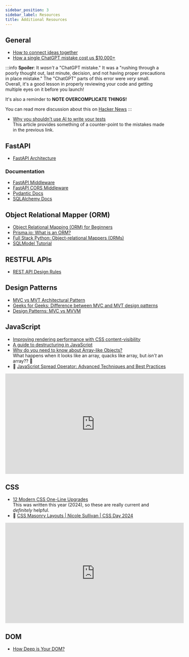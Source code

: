 ```yaml
---
sidebar_position: 3
sidebar_label: Resources
title: Additional Resources
---
```


<!-- markdownlint-disable no-inline-html no-trailing-punctuation -->

## General

- [How to connect ideas together](https://www.dsebastien.net/how-to-connect-ideas-together/)
- [How a single ChatGPT mistake cost us $10,000+](https://web.archive.org/web/20240610032818/https://asim.bearblog.dev/how-a-single-chatgpt-mistake-cost-us-10000/)

:::info
**Spoiler**: It _wasn't_ a "ChatGPT mistake." It was a "rushing through a poorly thought out, last minute, decision, and not having proper precautions in place mistake." The "ChatGPT" parts of this error were _very_ small. Overall, it's a good lesson in properly reviewing your code and getting multiple eyes on it before you launch!

It's also a reminder to **NOTE OVERCOMPLICATE THINGS!**

You can read more discussion about this on [Hacker News](https://news.ycombinator.com/item?id=40627558)
:::

- [Why you shouldn't use AI to write your tests](https://swizec.com/blog/why-you-shouldnt-use-ai-to-write-your-tests/)
  <br/>This article provides something of a counter-point to the mistakes made in the previous link.

## FastAPI

- [FastAPI Architecture](https://www.geeksforgeeks.org/fastapi-architecture/)

### Documentation

- [FastAPI Middleware](https://fastapi.tiangolo.com/tutorial/middleware/)
- [FastAPI CORS Middleware](https://fastapi.tiangolo.com/tutorial/cors/)
- [Pydantic Docs](https://docs.pydantic.dev/2.6/)
- [SQLAlchemy Docs](https://docs.sqlalchemy.org/en/20/intro.html)

## Object Relational Mapper (ORM)

- [Object Relational Mapping (ORM) for Beginners](https://medium.com/@karen_olson/object-relational-mapping-orm-for-beginners-1e88f5a22aff)
- [Prisma.io: What is an ORM?](https://www.prisma.io/dataguide/types/relational/what-is-an-orm)
- [Full Stack Python: Object-relational Mappers (ORMs)](https://www.fullstackpython.com/object-relational-mappers-orms.html)
- [SQLModel Tutorial](https://sqlmodel.tiangolo.com/tutorial/)

## RESTFUL APIs

- [REST API Design Rules](https://dev.to/ezekiel_77/rest-api-design-rules-2c4j)

## Design Patterns

- [MVC vs MVT Architectural Pattern](https://medium.com/dsc-umit/mvc-vs-mvt-architectural-pattern-d306a56dce55)
- [Geeks for Geeks: Difference between MVC and MVT design patterns](https://www.geeksforgeeks.org/difference-between-mvc-and-mvt-design-patterns/)
- [Design Patterns: MVC vs MVVM](https://medium.com/@madelinecorman/design-patterns-mvc-vs-mvvm-f680183646f9)

## JavaScript

- [Improving rendering performance with CSS content-visibility](https://nolanlawson.com/2024/09/18/improving-rendering-performance-with-css-content-visibility/)
- [A guide to destructuring in JavaScript](https://piccalil.li//blog/a-guide-to-destructuring-in-javascript/)
- [Why do you need to know about Array-like Objects?](https://daily.dev/blog/why-do-you-need-to-know-about-array-like-objects?ref=dailydev)
  <br/>What happens when it looks like an array, quacks like array, but _isn't_ an array?? :thinking:
- :movie_camera: [JavaScript Spread Operator: Advanced Techniques and Best Practices](https://dev.to/hkp22/javascript-spread-operator-advanced-techniques-and-best-practices-5cbn)

<iframe width="560" height="315" src="https://www.youtube.com/embed/dxQQ1sUOQQI?si=bO9JyCc_qgUz7cvK" title="YouTube video player" frameborder="0" allow="accelerometer; autoplay; clipboard-write; encrypted-media; gyroscope; picture-in-picture; web-share" referrerpolicy="strict-origin-when-cross-origin" allowfullscreen></iframe>

## CSS

- [12 Modern CSS One-Line Upgrades](https://moderncss.dev/12-modern-css-one-line-upgrades/)
  <br/>This was written this year (2024), so these are really current and _definitely_ helpful.
- :movie_camera: [CSS Masonry Layouts | Nicole Sullivan | CSS Day 2024](https://www.youtube.com/watch?v=3h6BCTgQ4yw)

<iframe width="560" height="315" src="https://youtube.com/embed/3h6BCTgQ4yw?si=irsnUGAEmIOjUBEc" title="YouTube video player" frameborder="0" allow="accelerometer; autoplay; clipboard-write; encrypted-media; gyroscope; picture-in-picture; web-share" referrerpolicy="strict-origin-when-cross-origin" allowfullscreen></iframe>

## DOM

- [How Deep is Your DOM?](https://frontendatscale.com/blog/how-deep-is-your-dom/)
